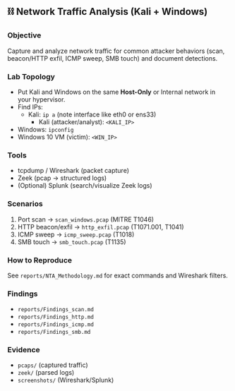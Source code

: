  ## ⛓ Network Traffic Analysis (Kali + Windows)
 ### Objective
Capture and analyze network traffic for common attacker behaviors (scan, beacon/HTTP exfil, ICMP sweep, SMB touch) and document detections.

### Lab Topology
- Put Kali and Windows on the same **Host-Only** or Internal network in your hypervisor.
- Find IPs:
   + Kali: `ip a` (note interface like eth0 or ens33)
     + Kali (attacker/analyst): `<KALI_IP>`
 - Windows: `ipconfig`
  - Windows 10 VM (victim): `<WIN_IP>`

### Tools
- tcpdump / Wireshark (packet capture)
- Zeek (pcap → structured logs)
- (Optional) Splunk (search/visualize Zeek logs)

### Scenarios
1. Port scan → `scan_windows.pcap` (MITRE T1046)
2. HTTP beacon/exfil → `http_exfil.pcap` (T1071.001, T1041)
3. ICMP sweep → `icmp_sweep.pcap` (T1018)
4. SMB touch → `smb_touch.pcap` (T1135)

### How to Reproduce
See `reports/NTA_Methodology.md` for exact commands and Wireshark filters.

### Findings
- `reports/Findings_scan.md`
- `reports/Findings_http.md`
- `reports/Findings_icmp.md`
- `reports/Findings_smb.md`

### Evidence
- `pcaps/` (captured traffic)
- `zeek/` (parsed logs)
- `screenshots/` (Wireshark/Splunk)
